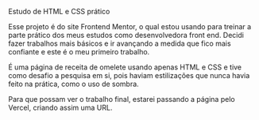 Estudo de HTML e CSS prático

Esse projeto é do site Frontend Mentor, o qual estou usando para treinar a parte prático dos meus estudos como desenvolvedora front end. Decidi fazer trabalhos mais básicos e ir avançando a medida que fico mais confiante e este é o meu primeiro trabalho.

É uma página de receita de omelete usando apenas HTML e CSS e tive como desafio a pesquisa em si, pois haviam estilizações que nunca havia feito na prática, como o uso de sombra.

Para que possam ver o trabalho final, estarei passando a página pelo Vercel, criando assim uma URL.

